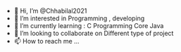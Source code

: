 - 👋 Hi, I’m @Chhabilal2021
- 👀 I’m interested in Programming , developing 
- 🌱 I’m currently learning : C Programming Core Java
- 💞️ I’m looking to collaborate on Different type of project
- 📫 How to reach me ...

<!---
Chhabilal2021/Chhabilal2021 is a ✨ special ✨ repository because its `README.md` (this file) appears on your GitHub profile.
You can click the Preview link to take a look at your changes.
--->
